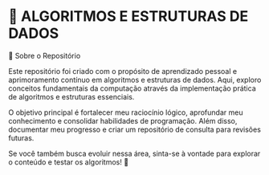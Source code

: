 # 🚀 **ALGORITMOS E ESTRUTURAS DE DADOS**  


📌 Sobre o Repositório

Este repositório foi criado com o propósito de aprendizado pessoal e aprimoramento contínuo em algoritmos e estruturas de dados. Aqui, exploro conceitos fundamentais da computação através da implementação prática de algoritmos e estruturas essenciais.

O objetivo principal é fortalecer meu raciocínio lógico, aprofundar meu conhecimento e consolidar habilidades de programação. Além disso, documentar meu progresso e criar um repositório de consulta para revisões futuras.

Se você também busca evoluir nessa área, sinta-se à vontade para explorar o conteúdo e testar os algoritmos! 🧠
